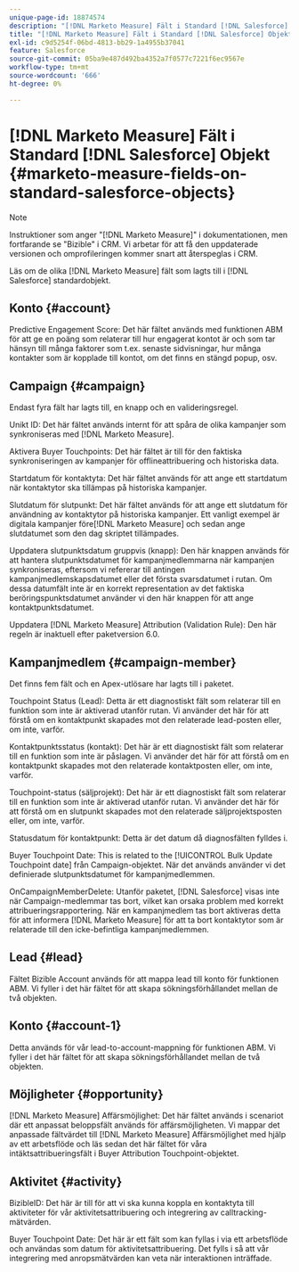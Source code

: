 ```yaml
---
unique-page-id: 18874574
description: "[!DNL Marketo Measure] Fält i Standard [!DNL Salesforce] Objekt - [!DNL Marketo Measure]"
title: "[!DNL Marketo Measure] Fält i Standard [!DNL Salesforce] Objekt"
exl-id: c9d5254f-06bd-4813-bb29-1a4955b37041
feature: Salesforce
source-git-commit: 05ba9e487d492ba4352a7f0577c7221f6ec9567e
workflow-type: tm+mt
source-wordcount: '666'
ht-degree: 0%

---
```


# [!DNL Marketo Measure] Fält i Standard [!DNL Salesforce] Objekt {#marketo-measure-fields-on-standard-salesforce-objects}

>[!NOTE]
>
>Instruktioner som anger &quot;[!DNL Marketo Measure]&quot; i dokumentationen, men fortfarande se &quot;Bizible&quot; i CRM. Vi arbetar för att få den uppdaterade versionen och omprofileringen kommer snart att återspeglas i CRM.

Läs om de olika [!DNL Marketo Measure] fält som lagts till i [!DNL Salesforce] standardobjekt.

## Konto {#account}

Predictive Engagement Score: Det här fältet används med funktionen ABM för att ge en poäng som relaterar till hur engagerat kontot är och som tar hänsyn till många faktorer som t.ex. senaste sidvisningar, hur många kontakter som är kopplade till kontot, om det finns en stängd popup, osv.

## Campaign {#campaign}

Endast fyra fält har lagts till, en knapp och en valideringsregel.

Unikt ID: Det här fältet används internt för att spåra de olika kampanjer som synkroniseras med [!DNL Marketo Measure].

Aktivera Buyer Touchpoints: Det här fältet är till för den faktiska synkroniseringen av kampanjer för offlineattribuering och historiska data.

Startdatum för kontaktyta: Det här fältet används för att ange ett startdatum när kontaktytor ska tillämpas på historiska kampanjer.

Slutdatum för slutpunkt: Det här fältet används för att ange ett slutdatum för användning av kontaktytor på historiska kampanjer. Ett vanligt exempel är digitala kampanjer före[!DNL Marketo Measure] och sedan ange slutdatumet som den dag skriptet tillämpades.

Uppdatera slutpunktsdatum gruppvis (knapp): Den här knappen används för att hantera slutpunktsdatumet för kampanjmedlemmarna när kampanjen synkroniseras, eftersom vi refererar till antingen kampanjmedlemskapsdatumet eller det första svarsdatumet i rutan. Om dessa datumfält inte är en korrekt representation av det faktiska beröringspunktsdatumet använder vi den här knappen för att ange kontaktpunktsdatumet.

Uppdatera [!DNL Marketo Measure] Attribution (Validation Rule): Den här regeln är inaktuell efter paketversion 6.0.

## Kampanjmedlem {#campaign-member}

Det finns fem fält och en Apex-utlösare har lagts till i paketet.

Touchpoint Status (Lead): Detta är ett diagnostiskt fält som relaterar till en funktion som inte är aktiverad utanför rutan. Vi använder det här för att förstå om en kontaktpunkt skapades mot den relaterade lead-posten eller, om inte, varför.

Kontaktpunktsstatus (kontakt): Det här är ett diagnostiskt fält som relaterar till en funktion som inte är påslagen. Vi använder det här för att förstå om en kontaktpunkt skapades mot den relaterade kontaktposten eller, om inte, varför.

Touchpoint-status (säljprojekt): Det här är ett diagnostiskt fält som relaterar till en funktion som inte är aktiverad utanför rutan. Vi använder det här för att förstå om en slutpunkt skapades mot den relaterade säljprojektsposten eller, om inte, varför.

Statusdatum för kontaktpunkt: Detta är det datum då diagnosfälten fylldes i.

Buyer Touchpoint Date: This is related to the [!UICONTROL Bulk Update Touchpoint date] från Campaign-objektet. När det används använder vi det definierade slutpunktsdatumet för kampanjmedlemmen.

OnCampaignMemberDelete: Utanför paketet, [!DNL Salesforce] visas inte när Campaign-medlemmar tas bort, vilket kan orsaka problem med korrekt attribueringsrapportering. När en kampanjmedlem tas bort aktiveras detta för att informera [!DNL Marketo Measure] för att ta bort kontaktytor som är relaterade till den icke-befintliga kampanjmedlemmen.

## Lead {#lead}

Fältet Bizible Account används för att mappa lead till konto för funktionen ABM. Vi fyller i det här fältet för att skapa sökningsförhållandet mellan de två objekten.

## Konto {#account-1}

Detta används för vår lead-to-account-mappning för funktionen ABM. Vi fyller i det här fältet för att skapa sökningsförhållandet mellan de två objekten.

## Möjligheter {#opportunity}

[!DNL Marketo Measure] Affärsmöjlighet: Det här fältet används i scenariot där ett anpassat beloppsfält används för affärsmöjligheten. Vi mappar det anpassade fältvärdet till [!DNL Marketo Measure] Affärsmöjlighet med hjälp av ett arbetsflöde och läs sedan det här fältet för våra intäktsattribueringsfält i Buyer Attribution Touchpoint-objektet.

## Aktivitet {#activity}

BizibleID: Det här är till för att vi ska kunna koppla en kontaktyta till aktiviteter för vår aktivitetsattribuering och integrering av calltracking-mätvärden.

Buyer Touchpoint Date: Det här är ett fält som kan fyllas i via ett arbetsflöde och användas som datum för aktivitetsattribuering. Det fylls i så att vår integrering med anropsmätvärden kan veta när interaktionen inträffade.
